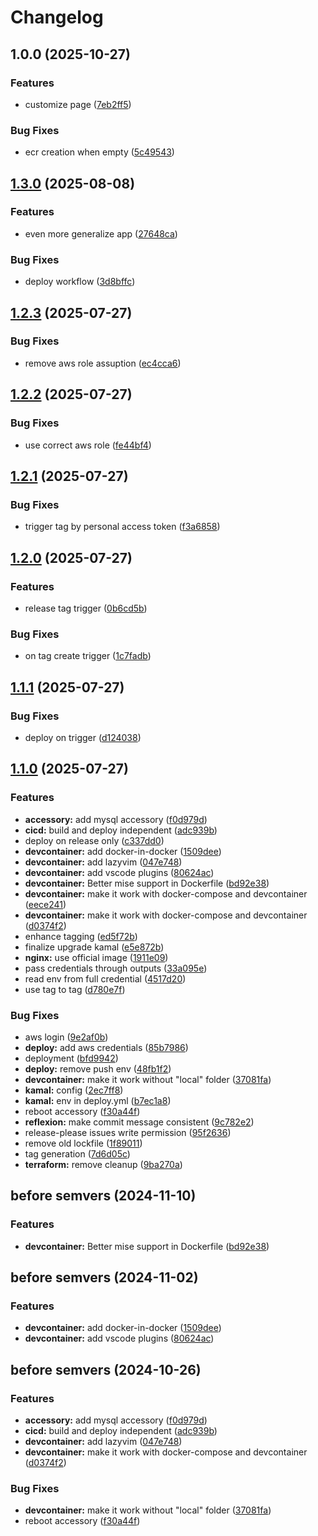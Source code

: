 # Changelog

## 1.0.0 (2025-10-27)


### Features

* customize page ([7eb2ff5](https://github.com/levin-fankhauser/m324-nginx-clone/commit/7eb2ff5bd6484af65bdb0f111bffb3be512d3a7f))


### Bug Fixes

* ecr creation when empty ([5c49543](https://github.com/levin-fankhauser/m324-nginx-clone/commit/5c49543adb467e72bc972021266eeb1497c066ef))

## [1.3.0](https://github.com/herrhodel/modul-324-muster/compare/v1.2.3...v1.3.0) (2025-08-08)


### Features

* even more generalize app ([27648ca](https://github.com/herrhodel/modul-324-muster/commit/27648ca5a981d6955d08453fd7f2d2ac73e3894b))


### Bug Fixes

* deploy workflow ([3d8bffc](https://github.com/herrhodel/modul-324-muster/commit/3d8bffc3700f569773722ac6c71e8366c2b1bc71))

## [1.2.3](https://github.com/herrhodel/modul-324-muster/compare/v1.2.2...v1.2.3) (2025-07-27)


### Bug Fixes

* remove aws role assuption ([ec4cca6](https://github.com/herrhodel/modul-324-muster/commit/ec4cca6863d856209a17101b2d0dd1fcd9f11e84))

## [1.2.2](https://github.com/herrhodel/modul-324-muster/compare/v1.2.1...v1.2.2) (2025-07-27)


### Bug Fixes

* use correct aws role ([fe44bf4](https://github.com/herrhodel/modul-324-muster/commit/fe44bf4b9dee89b2a56375fbdeca28129b841b6c))

## [1.2.1](https://github.com/herrhodel/modul-324-muster/compare/v1.2.0...v1.2.1) (2025-07-27)


### Bug Fixes

* trigger tag by personal access token ([f3a6858](https://github.com/herrhodel/modul-324-muster/commit/f3a685886c73654dd9f336c4229033d45f627879))

## [1.2.0](https://github.com/herrhodel/modul-324-muster/compare/v1.1.1...v1.2.0) (2025-07-27)


### Features

* release tag trigger ([0b6cd5b](https://github.com/herrhodel/modul-324-muster/commit/0b6cd5bf189b6ab02e06bf9493d441e3ce2eb178))


### Bug Fixes

* on tag create trigger ([1c7fadb](https://github.com/herrhodel/modul-324-muster/commit/1c7fadb9c8f93e2ec891f0d6278efb65833239fb))

## [1.1.1](https://github.com/herrhodel/modul-324-muster/compare/v1.1.0...v1.1.1) (2025-07-27)


### Bug Fixes

* deploy on trigger ([d124038](https://github.com/herrhodel/modul-324-muster/commit/d1240389e62f09b68df43441aa3f7ce7e29d5288))

## [1.1.0](https://github.com/herrhodel/modul-324-muster/compare/v1.0.0...v1.1.0) (2025-07-27)


### Features

* **accessory:** add mysql accessory ([f0d979d](https://github.com/herrhodel/modul-324-muster/commit/f0d979dd36e9eb0d88bf1c07d23cdd33e3a455ea))
* **cicd:** build and deploy independent ([adc939b](https://github.com/herrhodel/modul-324-muster/commit/adc939bc541735b76b07f25c77fed8bfac11aa7b))
* deploy on release only ([c337dd0](https://github.com/herrhodel/modul-324-muster/commit/c337dd0265a7fd3f043a7736f5f8a07b1daa3ba6))
* **devcontainer:** add docker-in-docker ([1509dee](https://github.com/herrhodel/modul-324-muster/commit/1509deecf73c72e642b0054c85203f957cbdb391))
* **devcontainer:** add lazyvim ([047e748](https://github.com/herrhodel/modul-324-muster/commit/047e748f044847fc01a2599331a74cabe1a7c07b))
* **devcontainer:** add vscode plugins ([80624ac](https://github.com/herrhodel/modul-324-muster/commit/80624ac586921db79e6f0d1885d903f81af1eace))
* **devcontainer:** Better mise support in Dockerfile ([bd92e38](https://github.com/herrhodel/modul-324-muster/commit/bd92e38a858b91da4b8c68af65536a45510925ae))
* **devcontainer:** make it work with docker-compose and devcontainer ([eece241](https://github.com/herrhodel/modul-324-muster/commit/eece24138fa989f873ae0c224c190a59956b607f))
* **devcontainer:** make it work with docker-compose and devcontainer ([d0374f2](https://github.com/herrhodel/modul-324-muster/commit/d0374f2cf2906a6b942cb9f94db0a3d50233762f))
* enhance tagging ([ed5f72b](https://github.com/herrhodel/modul-324-muster/commit/ed5f72b29a9d9455c34397cbd53676059d0d6b8d))
* finalize upgrade kamal ([e5e872b](https://github.com/herrhodel/modul-324-muster/commit/e5e872bfdd093ef762a77aec63deffe5981231ff))
* **nginx:** use official image ([1911e09](https://github.com/herrhodel/modul-324-muster/commit/1911e093e8897f5612f6a322873b67e767c774b6))
* pass credentials through outputs ([33a095e](https://github.com/herrhodel/modul-324-muster/commit/33a095e0fa075178df856ffc877d5f9b895c14fa))
* read env from full credential ([4517d20](https://github.com/herrhodel/modul-324-muster/commit/4517d20f70e975233b0a49e920b72a94383ce621))
* use tag to tag ([d780e7f](https://github.com/herrhodel/modul-324-muster/commit/d780e7f57ac71173bcfad7dcea69c855d1f92c2d))


### Bug Fixes

* aws login ([9e2af0b](https://github.com/herrhodel/modul-324-muster/commit/9e2af0b18e90f3990c5464779eab90666afe7980))
* **deploy:** add aws credentials ([85b7986](https://github.com/herrhodel/modul-324-muster/commit/85b7986d25d4ec7f0e9503f1c7d6580735940e78))
* deployment ([bfd9942](https://github.com/herrhodel/modul-324-muster/commit/bfd9942b79939d689f83f097916795c8a26ce6cf))
* **deploy:** remove push env ([48fb1f2](https://github.com/herrhodel/modul-324-muster/commit/48fb1f21a9a3c5cc163e148ec7dae2a10466f9f0))
* **devcontainer:** make it work without "local" folder ([37081fa](https://github.com/herrhodel/modul-324-muster/commit/37081fac7fec7c7c16baf38c1776d4dd6b5ee563))
* **kamal:** config ([2ec7ff8](https://github.com/herrhodel/modul-324-muster/commit/2ec7ff8001db3be5dbe138e2036602d5fa44ae61))
* **kamal:** env in deploy.yml ([b7ec1a8](https://github.com/herrhodel/modul-324-muster/commit/b7ec1a84f9e6fd11666d5084046bff2a5c0bf7e8))
* reboot accessory ([f30a44f](https://github.com/herrhodel/modul-324-muster/commit/f30a44f1217baf1545aec72c44725ee6f954c371))
* **reflexion:** make commit message consistent ([9c782e2](https://github.com/herrhodel/modul-324-muster/commit/9c782e238a0e949f2fa0364a526aae09fa42ced3))
* release-please issues write permission ([95f2636](https://github.com/herrhodel/modul-324-muster/commit/95f263660b39b1ccb6722377cc68bf2899ec59f0))
* remove old lockfile ([1f89011](https://github.com/herrhodel/modul-324-muster/commit/1f890110070f8640309ad413c59b81b523736431))
* tag generation ([7d6d05c](https://github.com/herrhodel/modul-324-muster/commit/7d6d05c6c403d07da02f2cff26e40eb50aaba7ed))
* **terraform:** remove cleanup ([9ba270a](https://github.com/herrhodel/modul-324-muster/commit/9ba270a2cdd2ceee9b1caf6fb0540cb63c291fe1))

## before semvers (2024-11-10)

### Features

* **devcontainer:** Better mise support in Dockerfile ([bd92e38](https://github.com/codingluke/bbzbl-modul-324-template/commit/bd92e38a858b91da4b8c68af65536a45510925ae))

## before semvers (2024-11-02)


### Features

* **devcontainer:** add docker-in-docker ([1509dee](https://github.com/codingluke/bbzbl-modul-324-template/commit/1509deecf73c72e642b0054c85203f957cbdb391))
* **devcontainer:** add vscode plugins ([80624ac](https://github.com/codingluke/bbzbl-modul-324-template/commit/80624ac586921db79e6f0d1885d903f81af1eace))

## before semvers (2024-10-26)


### Features

* **accessory:** add mysql accessory ([f0d979d](https://github.com/codingluke/bbzbl-modul-324-template/commit/f0d979dd36e9eb0d88bf1c07d23cdd33e3a455ea))
* **cicd:** build and deploy independent ([adc939b](https://github.com/codingluke/bbzbl-modul-324-template/commit/adc939bc541735b76b07f25c77fed8bfac11aa7b))
* **devcontainer:** add lazyvim ([047e748](https://github.com/codingluke/bbzbl-modul-324-template/commit/047e748f044847fc01a2599331a74cabe1a7c07b))
* **devcontainer:** make it work with docker-compose and devcontainer ([d0374f2](https://github.com/codingluke/bbzbl-modul-324-template/commit/d0374f2cf2906a6b942cb9f94db0a3d50233762f))


### Bug Fixes

* **devcontainer:** make it work without "local" folder ([37081fa](https://github.com/codingluke/bbzbl-modul-324-template/commit/37081fac7fec7c7c16baf38c1776d4dd6b5ee563))
* reboot accessory ([f30a44f](https://github.com/codingluke/bbzbl-modul-324-template/commit/f30a44f1217baf1545aec72c44725ee6f954c371))
